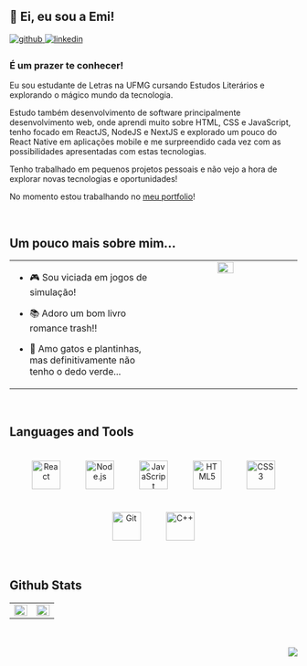 ## 👋 Ei, eu sou a Emi!  
  

<a href="https://github.com/emillyteixeira" target="_blank">
<img src=https://img.shields.io/badge/github-%2324292e.svg?&style=for-the-badge&logo=github&logoColor=white alt=github style="margin-bottom: 5px;" />
</a>
<a href="https://linkedin.com/in/emilly-teixeira" target="_blank">
<img src=https://img.shields.io/badge/linkedin-%231E77B5.svg?&style=for-the-badge&logo=linkedin&logoColor=white alt=linkedin style="margin-bottom: 5px;" />
</a>  
  



### É um prazer te conhecer!  
Eu sou estudante de Letras na UFMG cursando Estudos Literários e explorando o mágico mundo da tecnologia.

Estudo também desenvolvimento de software principalmente desenvolvimento web, onde aprendi muito sobre HTML, CSS e JavaScript,  tenho focado em ReactJS, NodeJS e NextJS e explorado um pouco do React Native em aplicações mobile e me surpreendido cada vez com as possibilidades apresentadas com estas tecnologias.

Tenho trabalhado em pequenos projetos pessoais e não vejo a hora de explorar novas tecnologias e oportunidades!

No momento estou trabalhando no [meu portfolio](https://emillyteixeira.vercel.app/)!  
  

<br/>  


## Um pouco mais sobre mim…  
<table><tr><td valign="top" width="50%">

- 🎮  Sou viciada em jogos de simulação!  
  

- 📚 Adoro um bom livro romance trash!!  
  

- 🌱  Amo gatos e plantinhas, mas definitivamente não tenho o dedo verde...  


</td><td valign="top" width="50%">

<div align="center">
<img src="https://cdn.discordapp.com/attachments/309773715623903233/965698237803663430/gato-wishes-cat.gif" align="center" style="width: 35%" />
</div>  


</td></tr></table>  

<br/>  


## Languages and Tools  
<div align="center">  
<img style="margin: 20px" src="https://profilinator.rishav.dev/skills-assets/react-original-wordmark.svg" alt="React" height="50" />  
<img style="margin: 20px" src="https://profilinator.rishav.dev/skills-assets/nodejs-original-wordmark.svg" alt="Node.js" height="50" />  
<img style="margin: 20px" src="https://profilinator.rishav.dev/skills-assets/javascript-original.svg" alt="JavaScript" height="50" />  
<img style="margin: 20px" src="https://profilinator.rishav.dev/skills-assets/html5-original-wordmark.svg" alt="HTML5" height="50" />  
<img style="margin: 20px" src="https://profilinator.rishav.dev/skills-assets/css3-original-wordmark.svg" alt="CSS3" height="50" />  
<img style="margin: 20px" src="https://profilinator.rishav.dev/skills-assets/git-scm-icon.svg" alt="Git" height="50" />  
<img style="margin: 20px" src="https://profilinator.rishav.dev/skills-assets/cplusplus-original.svg" alt="C++" height="50" />  
</div>  

<br/>  


## Github Stats  
<table><tr><td valign="top" width="50%">

<img src="https://github-readme-stats.vercel.app/api?username=emillyteixeira&show_icons=true&count_private=true&hide_border=true" align="left" style="width: 100%" />

</td><td valign="top" width="50%">

<img src="https://github-readme-stats.vercel.app/api/top-langs/?username=emillyteixeira&hide_border=true&layout=compact" align="left" style="width: 100%" />

</td></tr></table>  

<br/>  

  

<br/>  

<div align="right">
<img src="https://komarev.com/ghpvc/?username=emillyteixeira&&style=flat-square" align="right" />
</div>  
  

<br/>  


<br />


